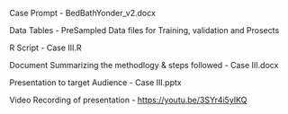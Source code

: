 Case Prompt - BedBathYonder_v2.docx

Data Tables - PreSampled Data files for Training, validation and Prosects

R Script - Case III.R

Document Summarizing the methodlogy & steps followed - Case III.docx

Presentation to target Audience - Case III.pptx 

Video Recording of presentation - https://youtu.be/3SYr4i5yIKQ
